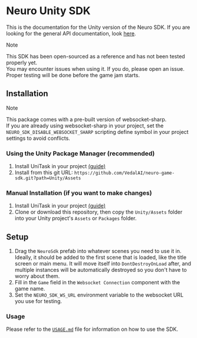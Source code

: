 # Neuro Unity SDK

This is the documentation for the Unity version of the Neuro SDK. If you are looking for the general API documentation, look [here](../API/README.md).

> [!Note]  
> This SDK has been open-sourced as a reference and has not been tested properly yet.  
> You may encounter issues when using it. If you do, please open an issue.  
> Proper testing will be done before the game jam starts.

## Installation

> [!Note]  
> This package comes with a pre-built version of websocket-sharp.  
> If you are already using websocket-sharp in your project, set the `NEURO_SDK_DISABLE_WEBSOCKET_SHARP` scripting define symbol in your project settings to avoid conflicts.

### Using the Unity Package Manager (recommended)

1. Install UniTask in your project [(guide)](https://github.com/Cysharp/UniTask?tab=readme-ov-file#install-via-git-url)
2. Install from this git URL: `https://github.com/VedalAI/neuro-game-sdk.git?path=Unity/Assets`

### Manual Installation (if you want to make changes)

1. Install UniTask in your project [(guide)](https://github.com/Cysharp/UniTask?tab=readme-ov-file#install-via-git-url)
2. Clone or download this repository, then copy the `Unity/Assets` folder into your Unity project's `Assets` or `Packages` folder.

## Setup

1. Drag the `NeuroSdk` prefab into whatever scenes you need to use it in. Ideally, it should be added to the first scene that is loaded, like the title screen or main menu. It will move itself into `DontDestroyOnLoad` after, and multiple instances will be automatically destroyed so you don't have to worry about them.
2. Fill in the `Game` field in the `Websocket Connection` component with the game name.
3. Set the `NEURO_SDK_WS_URL` environment variable to the websocket URL you use for testing.

### Usage

Please refer to the [`USAGE.md`](./USAGE.md) file for information on how to use the SDK.
